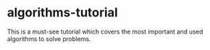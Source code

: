 # algorithms-tutorial
This is a must-see tutorial which covers the most important and used algorithms to solve problems.
